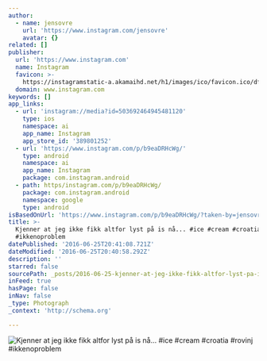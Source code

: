 ```yaml
---
author:
  - name: jensovre
    url: 'https://www.instagram.com/jensovre'
    avatar: {}
related: []
publisher:
  url: 'https://www.instagram.com'
  name: Instagram
  favicon: >-
    https://instagramstatic-a.akamaihd.net/h1/images/ico/favicon.ico/dfa85bb1fd63.ico
  domain: www.instagram.com
keywords: []
app_links:
  - url: 'instagram://media?id=503692464945481120'
    type: ios
    namespace: ai
    app_name: Instagram
    app_store_id: '389801252'
  - url: 'https://www.instagram.com/p/b9eaDRHcWg/'
    type: android
    namespace: ai
    app_name: Instagram
    package: com.instagram.android
  - path: https/instagram.com/p/b9eaDRHcWg/
    package: com.instagram.android
    namespace: google
    type: android
isBasedOnUrl: 'https://www.instagram.com/p/b9eaDRHcWg/?taken-by=jensovre'
title: >-
  Kjenner at jeg ikke fikk altfor lyst på is nå... #ice #cream #croatia #rovinj
  #ikkenoproblem
datePublished: '2016-06-25T20:41:08.721Z'
dateModified: '2016-06-25T20:40:58.292Z'
description: ''
starred: false
sourcePath: _posts/2016-06-25-kjenner-at-jeg-ikke-fikk-altfor-lyst-pa-is-na-ice-cream.md
inFeed: true
hasPage: false
inNav: false
_type: Photograph
_context: 'http://schema.org'

---
```

![Kjenner at jeg ikke fikk altfor lyst på is nå... #ice #cream #croatia #rovinj #ikkenoproblem](https://scontent.cdninstagram.com/t51.2885-15/e15/11375179_1414158572241918_367286945_n.jpg?ig_cache_key=NTAzNjkyNDY0OTQ1NDgxMTIw.2)